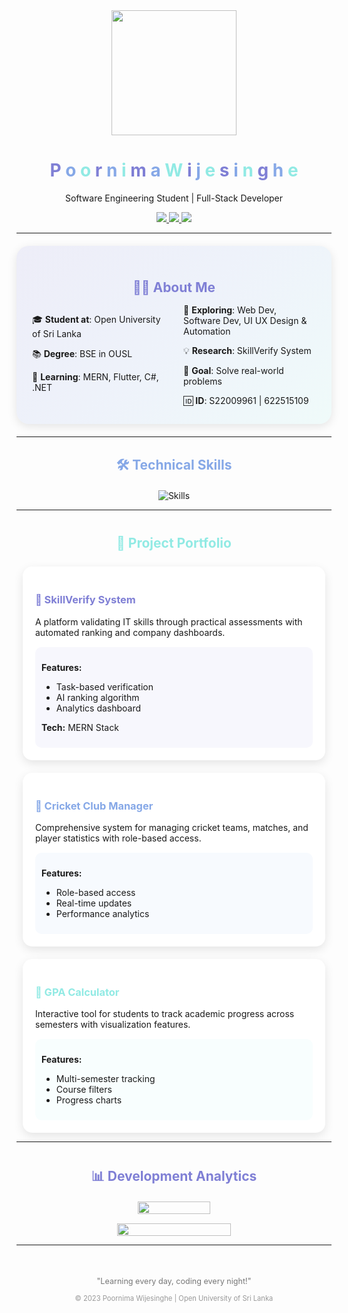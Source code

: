 <div align="center">
  
  <!-- 3D Animated Avatar Header -->
  <img src="https://raw.githubusercontent.com/NiluPoornima/NiluPoornima/main/assets/3d-avatar.gif" width="200">
  <h1>
    <span style="color: #7F7FD5">P</span>
    <span style="color: #86A8E7">o</span>
    <span style="color: #91EAE4">o</span>
    <span style="color: #7F7FD5">r</span>
    <span style="color: #86A8E7">n</span>
    <span style="color: #91EAE4">i</span>
    <span style="color: #7F7FD5">m</span>
    <span style="color: #86A8E7">a</span>
    <span style="color: #91EAE4">W</span>
    <span style="color: #7F7FD5">i</span>
    <span style="color: #86A8E7">j</span>
    <span style="color: #91EAE4">e</span>
    <span style="color: #7F7FD5">s</span>
    <span style="color: #86A8E7">i</span>
    <span style="color: #91EAE4">n</span>
    <span style="color: #7F7FD5">g</span>
    <span style="color: #86A8E7">h</span>
    <span style="color: #91EAE4">e</span>
  </h1>
  <p>Software Engineering Student | Full-Stack Developer</p>
  
  <!-- Social Badges -->
  <p>
    <a href="mailto:nilupoornima@gmail.com">
      <img src="https://img.shields.io/badge/Email-FF5252?style=flat&logo=gmail&logoColor=white">
    </a>
    <a href="#">
      <img src="https://img.shields.io/badge/LinkedIn-0A66C2?style=flat&logo=linkedin&logoColor=white">
    </a>
    <img src="https://komarev.com/ghpvc/?username=Nilushka169&color=7F7FD5">
  </p>
</div>

---

<!-- About Me Card -->
<div align="center" style="background: linear-gradient(135deg, #7F7FD520 0%, #86A8E720 50%, #91EAE420 100%); border-radius: 20px; padding: 25px; margin: 20px 0; box-shadow: 0 4px 15px rgba(0,0,0,0.1);">

  <h2 style="color: #7F7FD5; margin-bottom: 15px;">🧑‍💻 About Me</h2>
  
  <div align="left" style="columns: 2; column-gap: 30px;">
    <p>🎓 <b>Student at</b>: Open University of Sri Lanka</p>
    <p>📚 <b>Degree</b>: BSE in OUSL</p>
    <p>🌱 <b>Learning</b>: MERN, Flutter, C#, .NET</p>
    <p>🔭 <b>Exploring</b>: Web Dev, Software Dev, UI UX Design & Automation</p>
    <p>💡 <b>Research</b>: SkillVerify System</p>
    <p>🧠 <b>Goal</b>: Solve real-world problems</p>
    <p>🆔 <b>ID</b>: S22009961 | 622515109</p>
  </div>
  
</div>

---

<!-- Skills Hexagons -->
<h2 align="center" style="color: #86A8E7; margin: 30px 0 20px 0;">🛠 Technical Skills</h2>

<div align="center">
  <img src="https://skillicons.dev/icons?i=html,css,js,react,tailwind,nodejs,express,mongodb,mysql,git,figma,cs,dotnet&theme=light&perline=7" alt="Skills">
</div>

---

<!-- Projects Showcase -->
<h2 align="center" style="color: #91EAE4; margin: 40px 0 25px 0;">🚀 Project Portfolio</h2>

<div style="display: grid; grid-template-columns: repeat(auto-fit, minmax(300px, 1fr)); gap: 20px; margin: 0 10px;">

  <!-- Project 1 -->
  <div style="background: white; border-radius: 15px; padding: 20px; box-shadow: 0 5px 15px rgba(0,0,0,0.1);">
    <h3 style="color: #7F7FD5;">🎯 SkillVerify System</h3>
    <p>A platform validating IT skills through practical assessments with automated ranking and company dashboards.</p>
    <div style="background: #7F7FD510; border-radius: 10px; padding: 10px; margin-top: 15px;">
      <p><b>Features:</b></p>
      <ul>
        <li>Task-based verification</li>
        <li>AI ranking algorithm</li>
        <li>Analytics dashboard</li>
      </ul>
      <p><b>Tech:</b> MERN Stack</p>
    </div>
  </div>

  <!-- Project 2 -->
  <div style="background: white; border-radius: 15px; padding: 20px; box-shadow: 0 5px 15px rgba(0,0,0,0.1);">
    <h3 style="color: #86A8E7;">🏏 Cricket Club Manager</h3>
    <p>Comprehensive system for managing cricket teams, matches, and player statistics with role-based access.</p>
    <div style="background: #86A8E710; border-radius: 10px; padding: 10px; margin-top: 15px;">
      <p><b>Features:</b></p>
      <ul>
        <li>Role-based access</li>
        <li>Real-time updates</li>
        <li>Performance analytics</li>
      </ul>
    </div>
  </div>

  <!-- Project 3 -->
  <div style="background: white; border-radius: 15px; padding: 20px; box-shadow: 0 5px 15px rgba(0,0,0,0.1);">
    <h3 style="color: #91EAE4;">📐 GPA Calculator</h3>
    <p>Interactive tool for students to track academic progress across semesters with visualization features.</p>
    <div style="background: #91EAE410; border-radius: 10px; padding: 10px; margin-top: 15px;">
      <p><b>Features:</b></p>
      <ul>
        <li>Multi-semester tracking</li>
        <li>Course filters</li>
        <li>Progress charts</li>
      </ul>
    </div>
  </div>
</div>

---

<!-- GitHub Stats -->
<h2 align="center" style="color: #7F7FD5; margin: 40px 0 20px 0;">📊 Development Analytics</h2>

<div align="center" style="display: flex; flex-wrap: wrap; justify-content: center; gap: 15px;">
  <img src="https://github-readme-stats.vercel.app/api?username=Nilushka169&show_icons=true&theme=default&bg_color=00000000&hide_border=true&title_color=7F7FD5&icon_color=86A8E7&text_color=555" width="48%">
<!--   <img src="https://github-readme-streak-stats.herokuapp.com/?user=Nilushka169&theme=default&background=00000000&hide_border=true&stroke=7F7FD5&ring=91EAE4&fire=86A8E7&currStreakNum=555" width="48%"> -->
  <img src="https://github-readme-stats.vercel.app/api/top-langs/?username=Nilushka169&layout=compact&theme=default&bg_color=00000000&hide_border=true&title_color=91EAE4&text_color=555" width="60%">
</div>

---

<!-- Footer -->
<div align="center" style="margin-top: 50px;">
  <p style="font-size: 0.9em; color: #777;">"Learning every day, coding every night!"</p>
  <p style="font-size: 0.8em; color: #999;">© 2023 Poornima Wijesinghe | Open University of Sri Lanka</p>
  <img src="https://raw.githubusercontent.com/Nilushka169/Nilushka169/main/wave-divider.svg" width="100% " style="transform: rotate(90deg)>
  
</div>
